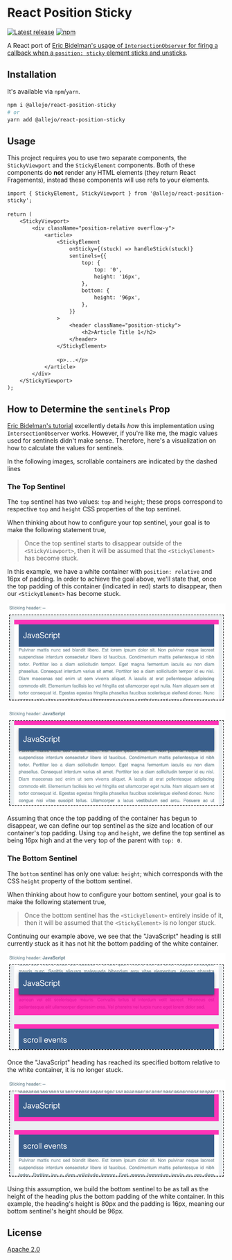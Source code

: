 # React Position Sticky

[![Latest release](https://img.shields.io/github/v/release/allejo/react-position-sticky?include_prereleases)](https://github.com/allejo/react-position-sticky/releases/latest)
[![npm](https://img.shields.io/npm/v/@allejo/react-position-sticky.svg)](https://www.npmjs.com/package/@allejo/react-position-sticky)


A React port of [Eric Bidelman's usage of `IntersectionObserver` for firing a callback when a `position: sticky` element sticks and unsticks](https://developers.google.com/web/updates/2017/09/sticky-headers).

## Installation

It's available via `npm`/`yarn`.

```bash
npm i @allejo/react-position-sticky
# or
yarn add @allejo/react-position-sticky
```

## Usage

This project requires you to use two separate components, the `StickyViewport` and the `StickyElement` components. Both of these components do **not** render any HTML elements (they return React Fragements), instead these components will use refs to your elements.

```tsx
import { StickyElement, StickyViewport } from '@allejo/react-position-sticky';

return (
	<StickyViewport>
		<div className="position-relative overflow-y">
			<article>
				<StickyElement
					onSticky={(stuck) => handleStick(stuck)}
					sentinels={{
						top: {
							top: '0',
							height: '16px',
						},
						bottom: {
							height: '96px',
						},
					}}
				>
					<header className="position-sticky">
						<h2>Article Title 1</h2>
					</header>
				</StickyElement>

				<p>...</p>
			</article>
		</div>
	</StickyViewport>
);
```

## How to Determine the `sentinels` Prop

[Eric Bidelman's tutorial](https://developers.google.com/web/updates/2017/09/sticky-headers) excellently details _how_ this implementation using `IntersectionObserver` works. However, if you're like me, the magic values used for sentinels didn't make sense. Therefore, here's a visualization on how to calculate the values for sentinels.

In the following images, scrollable containers are indicated by the dashed lines

### The Top Sentinel

The `top` sentinel has two values: `top` and `height`; these props correspond to respective `top` and `height` CSS properties of the top sentinel.

When thinking about how to configure your top sentinel, your goal is to make the following statement true,

> Once the top sentinel starts to disappear outside of the `<StickyViewport>`, then it will be assumed that the `<StickyElement>` has become stuck.

In this example, we have a white container with `position: relative` and 16px of padding. In order to achieve the goal above, we'll state that, once the top padding of this container (indicated in red) starts to disappear, then our `<StickyElement>` has become stuck.

![](.github/assets/top-sentinel-not-stuck.jpg)

![](.github/assets/top-sentinel-stuck.jpg)

Assuming that once the top padding of the container has begun to disappear, we can define our top sentinel as the size and location of our container's top padding. Using `top` and `height`, we define the top sentinel as being 16px high and at the very top of the parent with `top: 0`.

### The Bottom Sentinel

The `bottom` sentinel has only one value: `height`; which corresponds with the CSS `height` property of the bottom sentinel.

When thinking about how to configure your bottom sentinel, your goal is to make the following statement true,

> Once the bottom sentinel has the `<StickyElement>` entirely inside of it, then it will be assumed that the `<StickyElement>` is no longer stuck.

Continuing our example above, we see that the "JavaScript" heading is still currently stuck as it has not hit the bottom padding of the white container.

![](.github/assets/bottom-sentinel-stuck.jpg)

Once the "JavaScript" heading has reached its specified bottom relative to the white container, it is no longer stuck.

![](.github/assets/bottom-sentinel-not-stuck.jpg)

Using this assumption, we build the bottom sentinel to be as tall as the height of the heading plus the bottom padding of the white container. In this example, the heading's height is 80px and the padding is 16px, meaning our bottom sentinel's height should be 96px.

## License

[Apache 2.0](./LICENSE)

